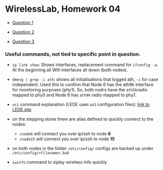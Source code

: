 # WirelessLab, Homework 04

* [Question 1](Question1.md)

* [Question 2](Question2.md)

* [Question 3](Question3.md)


### Useful commands, not tied to specific point in question.

* `ip link show`: Shows interfaces, replacement command for `ifconfig -a`. 
At the beginning all Wifi interfaces all down (both nodes). 

* `dmesg | grep -i ath`: shows all initialisations that logged ath, `-i` for case independent.
Used this to confirm that Node 6 has the ath9k interface for monitoring purposes (phy1). 
So, both nodrs have the `ath5k`radio mapped to phy0 and Node 6 has `ath9k` radio mapped to phy1. 

* `uci` command explanation (LEDE uses uci configuration files):  [link to LEDE site](https://wiki.lede-project.org/docs/user-guide/introduction_to_lede_configuration)

* on the stepping stone there are alias defined to quickly connect to the nodes:
	* `cnode6` will connect you over ip/ssh to node **6**
	* `cnode15` will connect you over ip/ssh to node **15**

* on both nodes in the folder `/etc/config/` configs are backed up under `/etc/config/<filename>.bak` 

* `iwinfo` command to siplay wireless info quickly



